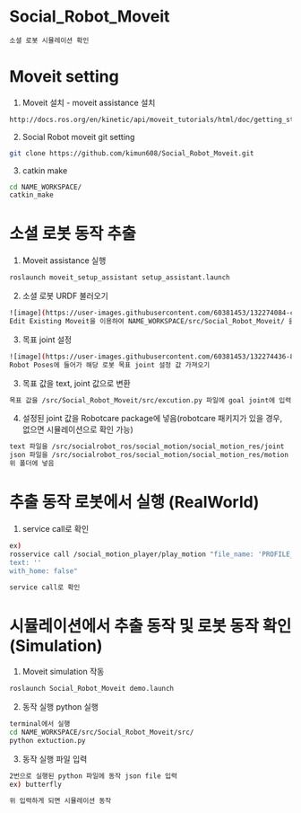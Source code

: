 # Social_Robot_Moveit
  ``` bash
  소셜 로봇 시뮬레이션 확인
  ```


# Moveit setting

1. Moveit 설치 - moveit assistance 설치
  ``` bash
  http://docs.ros.org/en/kinetic/api/moveit_tutorials/html/doc/getting_started/getting_started.html 
  ```
2. Social Robot moveit git setting
  ``` bash
  git clone https://github.com/kimun608/Social_Robot_Moveit.git
  ```
3. catkin make
  ``` bash
  cd NAME_WORKSPACE/
  catkin_make
  ```


# 소셜 로봇 동작 추출
1. Moveit assistance 실행
  ``` bash
  roslaunch moveit_setup_assistant setup_assistant.launch
  ```
2. 소셜 로봇 URDF 불러오기
  ``` bash
  ![image](https://user-images.githubusercontent.com/60381453/132274084-c560dce0-4411-49f3-a02b-77d64080ae6e.png)
  Edit Existing Moveit을 이용하여 NAME_WORKSPACE/src/Social_Robot_Moveit/ 을 선택하여 불러옴
  ```
3. 목표 joint 설정
  ``` bash
  ![image](https://user-images.githubusercontent.com/60381453/132274436-85c45e28-ef23-4b56-b2c8-9c6fee9e6937.png)
  Robot Poses에 들어가 해당 로봇 목표 joint 설정 값 가져오기
  ```
3. 목표 값을 text, joint 값으로 변환
  ``` bash
  목표 값을 /src/Social_Robot_Moveit/src/excution.py 파일에 goal joint에 입력하여 json, text 파일 추출
  ```
4. 설정된 joint 값을 Robotcare package에 넣음(robotcare 패키지가 있을 경우, 없으면 시뮬레이션으로 확인 가능)
  ``` bash
  text 파일을 /src/socialrobot_ros/social_motion/social_motion_res/joint
  json 파일을 /src/socialrobot_ros/social_motion/social_motion_res/motion 
  위 폴더에 넣음
  ```


# 추출 동작 로봇에서 실행 (RealWorld)
1. service call로 확인
  ``` bash
  ex)
  rosservice call /social_motion_player/play_motion "file_name: 'PROFILE_NAME'
  text: ''
  with_home: false" 
  
  service call로 확인
  ```


# 시뮬레이션에서 추출 동작 및 로봇 동작 확인 (Simulation)
1. Moveit simulation 작동 
  ``` bash
  roslaunch Social_Robot_Moveit demo.launch
  ```
2. 동작 실행 python 실행 
  ``` bash
  terminal에서 실행
  cd NAME_WORKSPACE/src/Social_Robot_Moveit/src/
  python extuction.py
  ```
3. 동작 실행 파일 입력
  ``` bash
  2번으로 실행된 python 파일에 동작 json file 입력
  ex) butterfly
  
  위 입력하게 되면 시뮬레이션 동작
  ```
  
